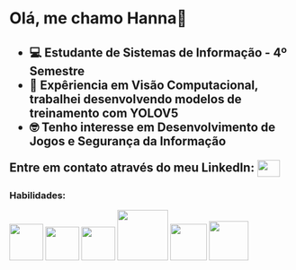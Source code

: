 <h1>Olá, me chamo Hanna👋</h1>

<h2>
     <ul>
          <li>💻 Estudante de Sistemas de Informação - 4º Semestre</li>
          <li>🤵 Expêriencia em Visão Computacional, trabalhei desenvolvendo modelos de treinamento com YOLOV5</li>
          <li>🤓 Tenho interesse em Desenvolvimento de Jogos e Segurança da Informação</li>
     </ul>
     Entre em contato através do meu LinkedIn: <a href="https://www.linkedin.com/in/hanna-dias-roger" target="_blank"><img src="https://user-images.githubusercontent.com/111011292/211854709-e03ee6b9-bd9e-4b70-95b1-c3514dbce303.png" align= "center" height= "30px" width= "40px"/></a>
</h2>

<h3>Habilidades:</h3>
<div>
     <img src= "https://user-images.githubusercontent.com/111011292/211857430-9b9ff640-551b-4ae0-986c-2de98f8a3b64.png" height= "65px" width= "60px">
     <img src= "https://user-images.githubusercontent.com/111011292/211858412-f07db10b-3782-4a29-8aa7-44c09f64e692.svg" height= "60px" width= "60px">
     <img src= "https://user-images.githubusercontent.com/111011292/211858806-a9f8703c-6704-4863-8896-1bc58768b004.svg" height= "60px" width= "60px">
     <img src= "https://user-images.githubusercontent.com/111011292/227352620-9b861d92-b71b-4aca-b8b9-385643b2df1a.png" height= "90px" width= "90px">
     <img src= "https://github.com/han-s0l0/han-s0l0/assets/111011292/1aac79ab-2063-4e90-8771-e97845bd9bb8" height= "65px" width= "65px">
     <img src="https://github.com/han-s0l0/han-s0l0/assets/111011292/a764976b-bd4f-49b5-9911-afd0e55efc13" height= "70px" width= "70px">
</div>

